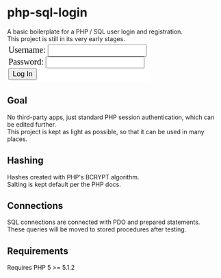 # php-sql-login
A basic boilerplate for a PHP / SQL user login and registration.  
This project is still in its very early stages.  
![Preview of php-sql-login](https://github.com/jwnukoski/php-sql-login/blob/main/screenshot.png?raw=true "php-sql-login Demo")  

## Goal
No third-party apps, just standard PHP session authentication, which can be edited further.  
This project is kept as light as possible, so that it can be used in many places.      

## Hashing
Hashes created with PHP's BCRYPT algorithm.  
Salting is kept default per the PHP docs.  

## Connections
SQL connections are connected with PDO and prepared statements.  
These queries will be moved to stored procedures after testing.  

## Requirements
Requires PHP 5 >= 5.1.2  

